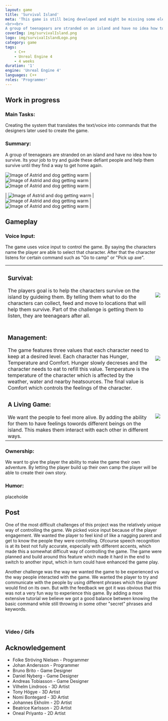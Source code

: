 ```yaml
---
layout: game
title: 'Survival Island'
meta: 'This game is still being developed and might be missing some elements like proper logo and final version of ingame assets.
<br><br>
A group of teenagears are stranded on an island and have no idea how to survive. Its your job to try and guide these defiant people and help them survive until they find a way to get home again.'
coverImg: img/survivalIsland.png
logo: img/survivalIslandLogo.png
category: game
tags:
    - C++
    - Unreal Engine 4
    - 4 weeks
duration: '1'
engine: 'Unreal Engine 4'
languages: C++
roles: 'Programmer'
---
```

## Work in progress

### Main Tasks:
Creating the system that translates the text/voice into commands that the designers later used to create the game.

### Summary:
A group of teenagears are stranded on an island and have no idea how to survive. Its your job to try and guide these defiant people and help them survive until they find a way to get home again.

![Image of Astrid and dog getting warm]({{site.baseurl}}/img/SurvivalIsland/astridgetwarm.gif) | ![Image of Astrid and dog getting warm]({{site.baseurl}}/img/SurvivalIsland/Robintostronk.gif) | ![Image of Astrid and dog getting warm]({{site.baseurl}}/img/SurvivalIsland/RobinUseBerries.gif) | 

| ![Image of Astrid and dog getting warm]({{site.baseurl}}/img/SurvivalIsland/RobinUseStone.gif) | ![Image of Astrid and dog getting warm]({{site.baseurl}}/img/SurvivalIsland/astridtostronk.gif) | ![Image of Astrid and dog getting warm]({{site.baseurl}}/img/SurvivalIsland/punchastrid.gif) |

## Gameplay

### Voice Input:
The game uses voice input to control the game. By saying the characters name the player are able to select that character. After that the character listens for certain command such as "Go to camp" or "Pick up axe".

<!-- ### Survival:
The players goal is to help the characters survive on the island by guideing them. By telling them what to do the characters can collect, feed and move to locations that will help them survive. Part of the challenge is getting them to listen, they are teenagears after all. -->

<!-- ### Management:
The game features three values that each character need to keep at a desired level. Each character has Hunger, Temperature and Comfort. Hunger slowly decreses and the character needs to eat to refill this value. Temperature is the temperature of the character which is affected by the weather, water and nearby heatsources. The final value is Comfort which controls the feelings of the character. -->

<table>

<tr>
<td>
<h3> Survival: </h3>
<p>
The players goal is to help the characters survive on the island by guideing them. By telling them what to do the characters can collect, feed and move to locations that will help them survive. Part of the challenge is getting them to listen, they are teenagears after all.
</p>
</td>
<td>
<img src="{{site.baseurl}}/img/SurvivalIsland/RobinUseStone.gif">
</td>
</tr>


<tr>
<td>
<h3> Management: </h3>
The game features three values that each character need to keep at a desired level. Each character has Hunger, Temperature and Comfort. Hunger slowly decreses and the character needs to eat to refill this value. Temperature is the temperature of the character which is affected by the weather, water and nearby heatsources. The final value is Comfort which controls the feelings of the character.
</td>
<td>
<img src="{{site.baseurl}}/img/SurvivalIsland/punchastrid.gif">
</td>
</tr>

<tr>
<td>
<h3> A Living Game: </h3>
We want the people to feel more alive. By adding the ability for them to have feelings towords different beings on the island. This makes them interact with each other in different ways.
</td>
<td>
<img src="{{site.baseurl}}/img/SurvivalIsland/astridgetwarm.gif">
<!-- ![Image of Astrid and dog getting warm]({{site.baseurl}}/img/SurvivalIsland/astridgetwarm.gif) -->
</td>
</tr>
</table>

### Ownership:
We want to give the player the ability to make the game their own adventure. By letting the player build up their own camp the player will be able to create their own story.

### Humor:
placeholde

## Post

One of the most difficult challenges of this project was the relatively unique way of controlling the game. We picked voice input because of the player engagement. We wanted the player to feel kind of like a nagging parent and get to know the people they were controlling. Ofcourse speech recognition is at its best not fully accurate, especially with different accents, which made this a somewhat difficult way of controlling the game. The game were planned and build around this feature which made it hard in the end to switch to another input, which in turn could have enhanced the game play.

Another challenge was the way we wanted the game to be experienced vs the way people interacted with the game. We wanted the player to try and communicate with the people by using different phrases which the player would find on its own. But with the feedback we got it was obvious that this was not a very fun way to experience this game. By adding a more extensive tutorial we believe we got a good balance between knowing the basic command while still throwing in some other "secret" phrases and keywords.

<br>

### Video / Gifs

<!-- <center>
<iframe width="80%" height="500" src="https://www.youtube.com/embed/aeAqtWXhf4c" frameborder="0" allow="autoplay; encrypted-media" allowfullscreen></iframe>
</center> -->

## Acknowledgement

* Folke Ströving Nielsen - Programmer
* Johan Andersson - Programmer
* Bruno Brito - Game Designer
* Daniel Nyberg - Game Designer
* Andreas Tobiasson - Game Designer
* Vilhelm Lindroos - 3D Artist
* Tony Högye - 3D Artist
* Nomi Bontegard - 3D Artist
* Johannes Ekholm - 2D Artist
* Beatrice Karlsson - 2D Artist
* Oneal Priyanto - 2D Artist
